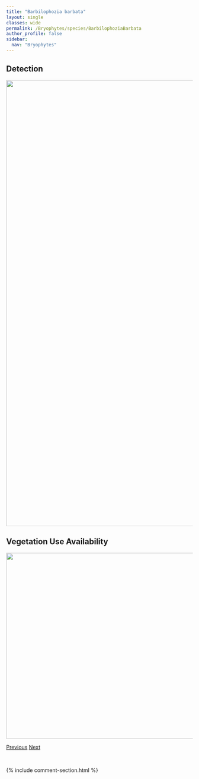 ```yaml
---
title: "Barbilophozia barbata"
layout: single
classes: wide
permalink: /Bryophytes/species/BarbilophoziaBarbata
author_profile: false
sidebar:
  nav: "Bryophytes"
---
```


<h2>Detection</h2>

<a href="https://drive.google.com/uc?export=view&id=19_7hg3xqNdZAQcpvA61h0gaAUUtdQ5FI">
<img src="https://drive.google.com/uc?export=view&id=19_7hg3xqNdZAQcpvA61h0gaAUUtdQ5FI" height = "1200" width = "800">
</a>


<h2>Vegetation Use Availability</h2>

<a href="https://drive.google.com/uc?export=view&id=1X8bkm0rrL54SiQ4_-w8m5mhGDXRjEpR4">
<img src="https://drive.google.com/uc?export=view&id=1X8bkm0rrL54SiQ4_-w8m5mhGDXRjEpR4" height = "500" width = "1000">
</a>


<a href="/DevelopmentWebsite/Bryophytes/species/BarbilophoziaAttenuata" class="pagination--pager" title="Barbilophozia attenuata">Previous</a> <a href="/DevelopmentWebsite/Bryophytes/species/BarbilophoziaBinsteadii" class="pagination--pager" title="Barbilophozia binsteadii">Next</a>

<p>&nbsp;</p>

{% include comment-section.html %}
